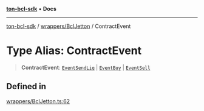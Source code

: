 [**ton-bcl-sdk**](../../../README.md) • **Docs**

***

[ton-bcl-sdk](../../../README.md) / [wrappers/BclJetton](../README.md) / ContractEvent

# Type Alias: ContractEvent

> **ContractEvent**: [`EventSendLiq`](EventSendLiq.md) \| [`EventBuy`](EventBuy.md) \| [`EventSell`](EventSell.md)

## Defined in

[wrappers/BclJetton.ts:62](https://github.com/ton-fun-tech/ton-bcl-sdk/blob/7a6b80908ebab30efbdc8b1f59fd42fa681bf4aa/src/wrappers/BclJetton.ts#L62)
